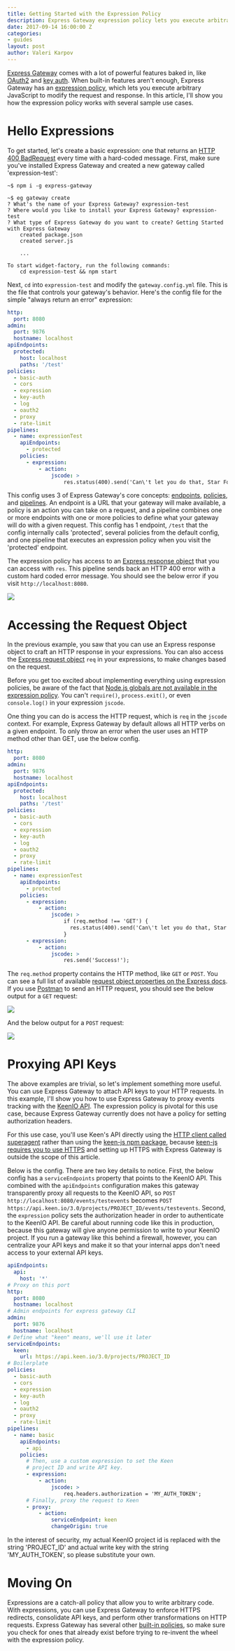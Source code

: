 ```yaml
---
title: Getting Started with the Expression Policy
description: Express Gateway expression policy lets you execute arbitrary Javascript to modify the request and response. View sample use cases.
date: 2017-09-14 16:00:00 Z
categories:
- guides
layout: post
author: Valeri Karpov
---
```


[Express Gateway](https://www.npmjs.com/package/express-gateway) comes with a lot of powerful features baked in,
like [OAuth2](https://www.lunchbadger.com/how-to-implement-oauth-in-express-gateway/) and
[key auth](https://www.lunchbadger.com/implement-key-authentication-express-gateway/). When built-in features aren't
enough, Express Gateway has an [expression policy](https://www.express-gateway.io/docs/policies/expression), which lets
you execute arbitrary JavaScript to modify the request and response. In this article, I'll show you how the expression
policy works with several sample use cases.
<!--excerpt-->

# Hello Expressions

To get started, let's create a basic expression: one that returns an
[HTTP 400 BadRequest](https://developer.mozilla.org/en-US/docs/Web/HTTP/Status/400) every time with a hard-coded
message. First, make sure you've installed Express Gateway and created a new gateway called 'expression-test':


```
~$ npm i -g express-gateway
```

```
~$ eg gateway create
? What's the name of your Express Gateway? expression-test
? Where would you like to install your Express Gateway? expression-test
? What type of Express Gateway do you want to create? Getting Started with Express Gateway
    created package.json
    created server.js

    ...

To start widget-factory, run the following commands:
    cd expression-test && npm start
```

Next, `cd` into `expression-test` and modify the `gateway.config.yml` file. This is the file that controls your gateway's
behavior. Here's the config file for the simple "always return an error" expression:

```yaml
http:
  port: 8080
admin:
  port: 9876
  hostname: localhost
apiEndpoints:
  protected:
    host: localhost
    paths: '/test'
policies:
  - basic-auth
  - cors
  - expression
  - key-auth
  - log
  - oauth2
  - proxy
  - rate-limit
pipelines:
  - name: expressionTest
    apiEndpoints:
      - protected
    policies:
      - expression:
          - action:
              jscode: >
                  res.status(400).send('Can\'t let you do that, Star Fox!');
```

This config uses 3 of Express Gateway's core concepts: [endpoints](https://www.express-gateway.io/docs/core-concepts#endpoints), [policies](https://www.express-gateway.io/docs/core-concepts#policies), and [pipelines](https://www.express-gateway.io/docs/core-concepts#pipelines). An endpoint is a URL that your
gateway will make available, a policy is an action you can take on a request, and a pipeline combines one or more
endpoints with one or more policies to define what your gateway will do with a given request. This config has 1 endpoint,
`/test` that the config internally calls 'protected', several policies from the default config, and one pipeline that
executes an expression policy when you visit the 'protected' endpoint.

The expression policy has access to an [Express response object](https://expressjs.com/en/4x/api.html#res) that you can
access with `res`. This pipeline sends back an HTTP 400 error with a custom hard coded error message. You should see the
below error if you visit `http://localhost:8080`.

<img src="http://i.imgur.com/ftOWQfx.png">

# Accessing the Request Object

In the previous example, you saw that you can use an Express response object to craft an HTTP response in your expressions.
You can also access the [Express request object](https://expressjs.com/en/4x/api.html#req) `req` in your expressions, to
make changes based on the request.

Before you get too excited about implementing everything using expression policies, be aware of the fact that
[Node.js globals are not available in the expression policy](https://www.express-gateway.io/docs/policies/expression#options-reference).
You can't `require()`, `process.exit()`, or even `console.log()` in your expression `jscode`.

One thing you can do is access the HTTP request, which is `req` in the `jscode` context. For example, Express Gateway
by default allows all HTTP verbs on a given endpoint. To only throw an error when the user uses an HTTP
method other than GET, use the below config.

```yaml
http:
  port: 8080
admin:
  port: 9876
  hostname: localhost
apiEndpoints:
  protected:
    host: localhost
    paths: '/test'
policies:
  - basic-auth
  - cors
  - expression
  - key-auth
  - log
  - oauth2
  - proxy
  - rate-limit
pipelines:
  - name: expressionTest
    apiEndpoints:
      - protected
    policies:
      - expression:
          - action:
              jscode: >
                  if (req.method !== 'GET') {
                    res.status(400).send('Can\'t let you do that, Star Fox!');
                  }
      - expression:
          - action:
              jscode: >
                  res.send('Success!');
```

The `req.method` property contains the HTTP method, like `GET` or `POST`. You can see a full list of available
[request object properties on the Express docs](https://expressjs.com/en/4x/api.html#req). If you use
[Postman](https://chrome.google.com/webstore/detail/postman/fhbjgbiflinjbdggehcddcbncdddomop?hl=en) to send an HTTP
request, you should see the below output for a `GET` request:

<img src="http://i.imgur.com/fz9VuQ3.png">

And the below output for a `POST` request:

<img src="http://i.imgur.com/MEADo4R.png">

# Proxying API Keys

The above examples are trivial, so let's implement something more useful. You can use Express Gateway to attach API keys to your HTTP requests. In this example, I'll show you how to use Express Gateway to proxy events tracking with the [KeenIO API](https://keen.io/docs/api/?shell#record-a-single-event). The expression policy is pivotal for this use case, because Express Gateway currently does not have a policy for setting authorization headers.

For this use case, you'll use Keen's API directly using the [HTTP client called superagent](https://www.npmjs.com/package/superagent) rather than using the [keen-js npm package](https://www.npmjs.com/package/keen-js), because [keen-js requires you to use HTTPS](https://github.com/keen/keen-tracking.js/issues/82) and setting up HTTPS with Express Gateway is outside the scope of this article.

Below is the config. There are two key details to notice. First, the below config has a `serviceEndpoints` property that points to the KeenIO API. This combined with the `apiEndpoints` configuration makes this gateway transparently proxy all requests to the KeenIO API, so `POST http://localhost:8080/events/testevents` becomes `POST https://api.keen.io/3.0/projects/PROJECT_ID/events/testevents`. Second, the `expression` policy sets the authorization header in order to authenticate to the KeenIO API. Be careful about running code like this in production, because this gateway will give anyone permission to write to your KeenIO project. If you run a gateway like this behind a firewall, however, you can centralize your API keys and make it so that your internal apps don't need access to your external API keys.

```yaml
apiEndpoints:
  api:
    host: '*'
# Proxy on this port
http:
  port: 8080
  hostname: localhost
# Admin endpoints for express gateway CLI
admin:
  port: 9876
  hostname: localhost
# Define what "keen" means, we'll use it later
serviceEndpoints:
  keen:
    url: https://api.keen.io/3.0/projects/PROJECT_ID
# Boilerplate
policies:
  - basic-auth
  - cors
  - expression
  - key-auth
  - log
  - oauth2
  - proxy
  - rate-limit
pipelines:
  - name: basic
    apiEndpoints:
      - api
    policies:
      # Then, use a custom expression to set the Keen
      # project ID and write API key.
      - expression:
          - action:
              jscode: >
                  req.headers.authorization = 'MY_AUTH_TOKEN';
      # Finally, proxy the request to Keen
      - proxy:
          - action:
              serviceEndpoint: keen
              changeOrigin: true
```

In the interest of security, my actual KeenIO project id is replaced with the string 'PROJECT_ID' and actual write key with the string 'MY_AUTH_TOKEN', so please substitute your own.

# Moving On

Expressions are a catch-all policy that allow you to write arbitrary code. With expressions, you can use Express Gateway to enforce HTTPS redirects, consolidate API keys, and perform other transformations on HTTP requests. Express Gateway has several other [built-in policies](https://www.express-gateway.io/docs/policies/), so make sure you check for ones that already exist before trying to re-invent the wheel with the expression policy.
